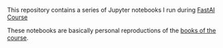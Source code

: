 This repository contains a series of Jupyter notebooks I run during [FastAI Course](https://course.fast.ai/)

These notebooks are basically personal reproductions of the [books of the course](https://github.com/fastai/fastbook).